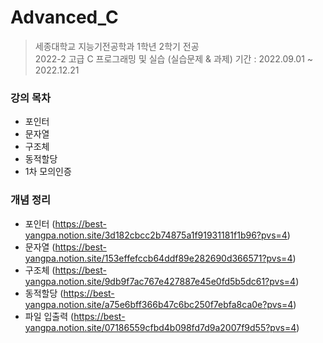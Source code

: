 # Advanced_C
> 세종대학교 지능기전공학과 1학년 2학기 전공 <br>
> 2022-2 고급 C 프로그래밍 및 실습 (실습문제 &amp; 과제)
> 기간 : 2022.09.01 ~ 2022.12.21
### 강의 목차
- 포인터 
- 문자열
- 구조체
- 동적할당
- 1차 모의인증
### 개념 정리
- 포인터 (https://best-yangpa.notion.site/3d182cbcc2b74875a1f91931181f1b96?pvs=4)
- 문자열 (https://best-yangpa.notion.site/153effefccb64ddf89e282690d366571?pvs=4)
- 구조체 (https://best-yangpa.notion.site/9db9f7ac767e427887e45e0fd5b5dc61?pvs=4)
- 동적할당 (https://best-yangpa.notion.site/a75e6bff366b47c6bc250f7ebfa8ca0e?pvs=4)
- 파일 입출력 (https://best-yangpa.notion.site/07186559cfbd4b098fd7d9a2007f9d55?pvs=4)

